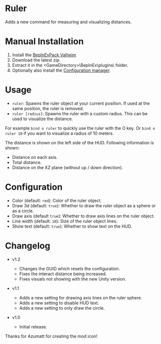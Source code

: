 # Ruler

Adds a new command for measuring and visualizing distances.

# Manual Installation

1. Install the [BepInExPack Valheim](https://valheim.thunderstore.io/package/denikson/BepInExPack_Valheim/)
2. Download the latest zip.
3. Extract it in the \<GameDirectory\>\BepInEx\plugins\ folder.
4. Optionally also install the [Configuration manager](https://valheim.thunderstore.io/package/Azumatt/Official_BepInEx_ConfigurationManager/).

# Usage

- `ruler`: Spawns the ruler object at your current position. If used at the same position, the ruler is removed.
- `ruler [radius]`: Spawns the ruler with a custom radius. This can be used to visualize the distance.

For example `bind o ruler` to quickly use the ruler with the O key. Or `bind o ruler 10` if you want to visualize a radius of 10 meters.

The distance is shown on the left side of the HUD. Following information is shown:

- Distance on each axis.
- Total distance.
- Distance on the XZ plane (without up / down direction).

# Configuration

- Color (default: `red`): Color of the ruler object.
- Draw 3d (default: `true`): Whether to draw the ruler object as a sphere or as a circle.
- Draw axis (default `true`): Whether to draw axis lines on the ruler object.
- Line width (default: `10`): Size of the ruler object lines.
- Show text (default: `true`): Whether to show text on the HUD.

# Changelog

- v1.2
	- Changes the GUID which resets the configuration.
	- Fixes the interact distance being increased.
	- Fixes visuals not showing with the new Unity version.

- v1.1
	- Adds a new setting for drawing axis lines on the ruler sphere.
	- Adds a new setting to disable HUD text.
	- Adds a new setting to only draw the circle.

- v1.0
	- Initial release.

Thanks for Azumatt for creating the mod icon!